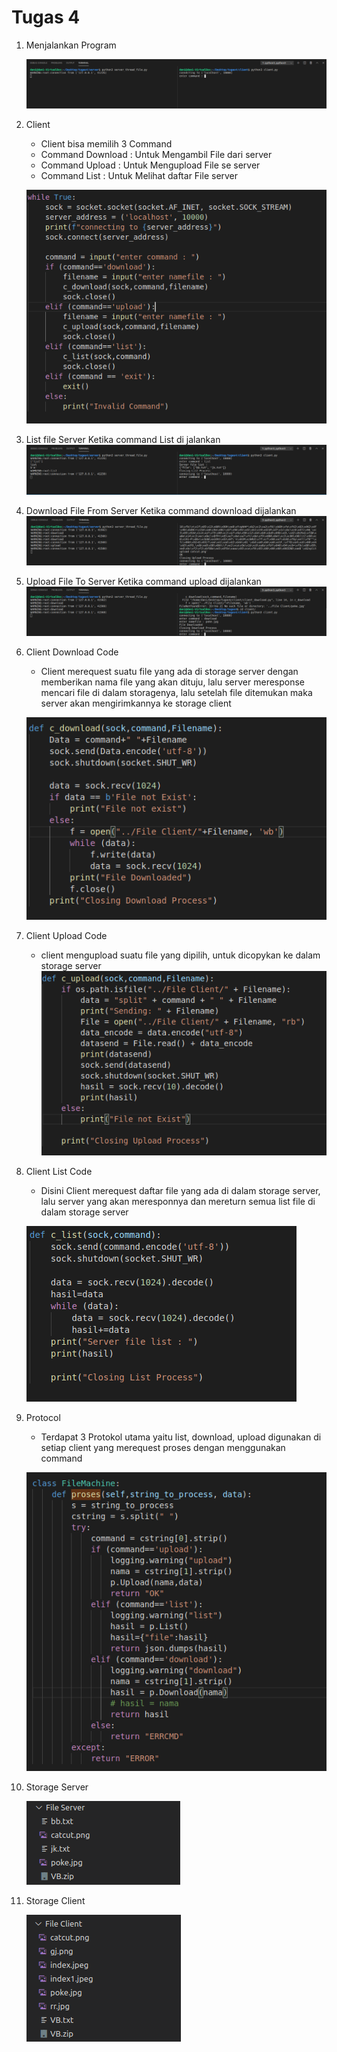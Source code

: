 # Tugas 4


  1. Menjalankan Program 
  
      ![enter image description here](Dokumentasi/run_program.png)

  2. Client 
     - Client bisa memilih 3 Command
     - Command Download : Untuk Mengambil File dari server
     - Command Upload : Untuk Mengupload File se server
     - Command List : Untuk Melihat daftar File server
  
      ![enter image description here](Dokumentasi/client.png)

  3. List file Server
     Ketika command List di jalankan 
      ![enter image description here](Dokumentasi/list.png)

  4. Download File From Server
     Ketika command download dijalankan
      ![enter image description here](Dokumentasi/download.png)

  5. Upload File To Server
     Ketika command upload dijalankan
      ![enter image description here](Dokumentasi/upload.png)

  6. Client Download Code
      - Client merequest suatu file yang ada di storage server dengan memberikan nama file yang akan dituju, lalu server meresponse mencari file di dalam storagenya, lalu setelah file ditemukan maka server akan mengirimkannya ke storage client
  
      ![enter image description here](Dokumentasi/code_download.png)

  7. Client Upload Code
      - client mengupload suatu file yang dipilih, untuk dicopykan ke dalam storage server
      ![enter image description here](Dokumentasi/code_upload.png)

  8. Client List Code
      - Disini Client merequest daftar file yang ada di dalam storage server, lalu server yang akan meresponnya dan mereturn semua list file di dalam storage server
      
      ![enter image description here](Dokumentasi/code_list.png)

  9. Protocol 
     - Terdapat 3 Protokol utama yaitu list, download, upload digunakan di setiap client yang merequest proses dengan menggunakan command 
     
      ![enter image description here](Dokumentasi/protocol.png)

  10. Storage Server
      
      ![enter image description here](Dokumentasi/storage_server.png)

  11. Storage Client
  
      ![enter image description here](Dokumentasi/storage_client.png)
